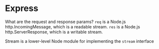 # Express

What are the request and response params?
`req` is a Node.js http.IncomingMessage, which is a readable stream.
`res` is a Node.js http.ServerResponse, which is a writable stream.

Stream is a lower-level Node module for implementing the `stream` interface
